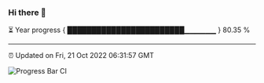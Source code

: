 ### Hi there 👋

⏳ Year progress { ████████████████████████▁▁▁▁▁▁ } 80.35 %

---

⏰ Updated on Fri, 21 Oct 2022 06:31:57 GMT

![Progress Bar CI](https://github.com/liununu/liununu/workflows/Progress%20Bar%20CI/badge.svg)
